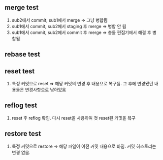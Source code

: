## merge test

1. sub2에서 commit, sub1에서 merge => 그냥 병합됨
2. sub1에서 commit, sub2에서 staging 후 merge => 병합 안 됨
3. sub1에서 commit, sub2에서 commit 후 merge => 충돌 편집기에서 해결 후 병합됨

## rebase test

## reset test

1. 특정 커밋으로 reset => 해당 커밋의 변경 후 내용으로 복구됨. 그 후에 변경됐던 내용들은 변경사항으로 남아있음

## reflog test

1. reset 후 reflog 확인. 다시 reset을 사용하여 첫 reset된 커밋을 복구

## restore test

1. 특정 커밋으로 restore => 해당 파일이 이전 커밋 내용으로 바뀜. 커밋 히스토리는 변경 없음.
